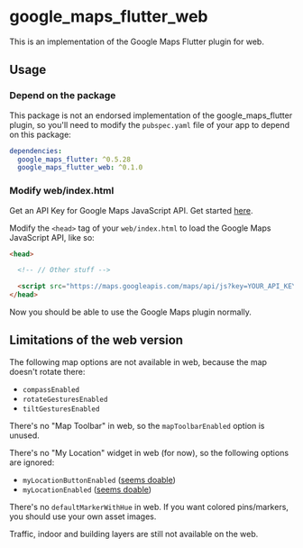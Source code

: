 # google_maps_flutter_web

This is an implementation of the Google Maps Flutter plugin for web.

## Usage

### Depend on the package

This package is not an endorsed implementation of the google_maps_flutter plugin, so you'll need to modify the `pubspec.yaml` file of your app to depend on this package:

```yaml
dependencies:
  google_maps_flutter: ^0.5.28
  google_maps_flutter_web: ^0.1.0
```

### Modify web/index.html

Get an API Key for Google Maps JavaScript API. Get started [here](https://developers.google.com/maps/documentation/javascript/get-api-key).

Modify the `<head>` tag of your `web/index.html` to load the Google Maps JavaScript API, like so:

```html
<head>

  <!-- // Other stuff -->

  <script src="https://maps.googleapis.com/maps/api/js?key=YOUR_API_KEY"></script>
</head>
```

Now you should be able to use the Google Maps plugin normally.

## Limitations of the web version

The following map options are not available in web, because the map doesn't rotate there:

* `compassEnabled`
* `rotateGesturesEnabled`
* `tiltGesturesEnabled`

There's no "Map Toolbar" in web, so the `mapToolbarEnabled` option is unused.

There's no "My Location" widget in web (for now), so the following options are ignored:

* `myLocationButtonEnabled` ([seems doable](https://developers.google.com/maps/documentation/javascript/examples/control-custom))
* `myLocationEnabled` ([seems doable](https://api.dart.dev/stable/2.8.4/dart-html/Geolocation-class.html))

There's no `defaultMarkerWithHue` in web. If you want colored pins/markers, you should use your own asset images.

Traffic, indoor and building layers are still not available on the web.
